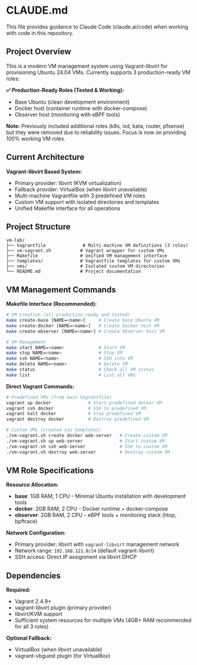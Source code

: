 # CLAUDE.md

This file provides guidance to Claude Code (claude.ai/code) when working with code in this repository.

## Project Overview

This is a modern VM management system using Vagrant-libvirt for provisioning Ubuntu 24.04 VMs. Currently supports 3 production-ready VM roles:

**✅ Production-Ready Roles (Tested & Working):**
- Base Ubuntu (clean development environment)
- Docker host (container runtime with docker-compose)
- Observer host (monitoring with eBPF tools)

**Note:** Previously included additional roles (k8s, lxd, kata, router, pfsense) but they were removed due to reliability issues. Focus is now on providing 100% working VM roles.

## Current Architecture

**Vagrant-libvirt Based System:**

- Primary provider: libvirt (KVM virtualization)
- Fallback provider: VirtualBox (when libvirt unavailable)
- Multi-machine Vagrantfile with 3 predefined VM roles
- Custom VM support with isolated directories and templates
- Unified Makefile interface for all operations

## Project Structure

```text
vm-lab/
├── Vagrantfile              # Multi-machine VM definitions (3 roles)
├── vm-vagrant.sh           # Vagrant wrapper for custom VMs  
├── Makefile                # Unified VM management interface
├── templates/              # Vagrantfile templates for custom VMs
├── vms/                    # Isolated custom VM directories
└── README.md               # Project documentation
```

## VM Management Commands

**Makefile Interface (Recommended):**
```bash
# VM Creation (all production-ready and tested)
make create-base [NAME=<name>]     # Create base Ubuntu VM
make create-docker [NAME=<name>]   # Create Docker host VM  
make create-observer [NAME=<name>] # Create Observer host VM

# VM Management
make start NAME=<name>             # Start VM
make stop NAME=<name>              # Stop VM
make ssh NAME=<name>               # SSH into VM
make delete NAME=<name>            # Delete VM
make status                        # Check all VM status
make list                          # List all VMs
```

**Direct Vagrant Commands:**
```bash
# Predefined VMs (from main Vagrantfile)
vagrant up docker              # Start predefined docker VM
vagrant ssh docker             # SSH to predefined VM
vagrant halt docker            # Stop predefined VM
vagrant destroy docker         # Destroy predefined VM

# Custom VMs (created via templates)
./vm-vagrant.sh create docker web-server   # Create custom VM
./vm-vagrant.sh up web-server              # Start custom VM
./vm-vagrant.sh ssh web-server             # SSH to custom VM
./vm-vagrant.sh destroy web-server         # Destroy custom VM
```

## VM Role Specifications

**Resource Allocation:**
- **base**: 1GB RAM, 1 CPU - Minimal Ubuntu installation with development tools
- **docker**: 2GB RAM, 2 CPU - Docker runtime + docker-compose
- **observer**: 2GB RAM, 2 CPU - eBPF tools + monitoring stack (htop, bpftrace)

**Network Configuration:**
- Primary provider: libvirt with `vagrant-libvirt` management network
- Network range: `192.168.121.0/24` (default vagrant-libvirt)
- SSH access: Direct IP assignment via libvirt DHCP

## Dependencies

**Required:**
- Vagrant 2.4.9+
- vagrant-libvirt plugin (primary provider)
- libvirt/KVM support
- Sufficient system resources for multiple VMs (4GB+ RAM recommended for all 3 roles)

**Optional Fallback:**
- VirtualBox (when libvirt unavailable)
- vagrant-vbguest plugin (for VirtualBox)
